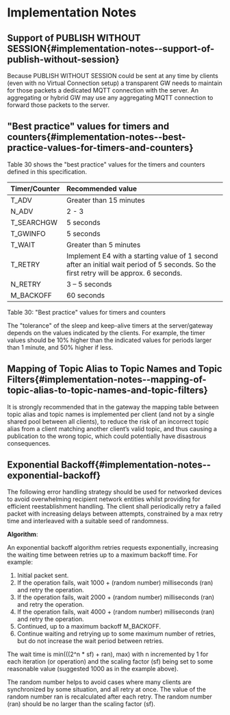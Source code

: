 <!--
---
toc:
  auto: false
  label: Implementation Notes
  enumerate: Appendix F.
  children:
  - label: Support of PUBLISH WITHOUT SESSION
    enumerate: F.1
  - label: '"Best practice" values for timers and counters'
    enumerate: F.2
  - label: Mapping of Topic Alias to Topic Names and Topic Filters
    enumerate: F.3
  - label: Exponential Backoff
    enumerate: F.4
---
-->
# Implementation Notes

## Support of PUBLISH WITHOUT SESSION{#implementation-notes--support-of-publish-without-session}

Because PUBLISH WITHOUT SESSION could be sent at any time by clients (even with no Virtual Connection setup)
a transparent GW needs to maintain for those packets a dedicated MQTT connection with the server.
An aggregating or hybrid GW may use any aggregating MQTT connection to forward those packets to the server.

<!-- transformation-note: replaced typographic quotes in source as the renderes should create those. -->
## "Best practice" values for timers and counters{#implementation-notes--best-practice-values-for-timers-and-counters}

Table 30 shows the "best practice" values for the timers and counters defined in this specification.
<!-- transformation-note: above table reference will be replaced by auto-numbered reference later. -->

<!-- transformation-note: the mathematical symbols might profit from a functional display as they all indicate aspect(of) attributes
     like T\_ADV is just display, but meant is T(ADV) the Timer(ADV). -->
<!-- transformation-note: replaced tilde with the more speaking and easier to read "approx.". -->
| Timer/Counter | Recommended value                                                                                                                       |
|:--------------|:----------------------------------------------------------------------------------------------------------------------------------------|
| T\_ADV        | Greater than 15 minutes                                                                                                                 |
| N\_ADV        | 2 - 3                                                                                                                                   |
| T\_SEARCHGW   | 5 seconds                                                                                                                               |
| T\_GWINFO     | 5 seconds                                                                                                                               |
| T\_WAIT       | Greater than 5 minutes                                                                                                                  |
| T\_RETRY      | Implement E4 with a starting value of 1 second after an initial wait period of 5 seconds. So the first retry will be approx. 6 seconds. |
| N\_RETRY      | 3 – 5 seconds                                                                                                                           |
| M\_BACKOFF    | 60 seconds                                                                                                                              |

Table 30: "Best practice" values for timers and counters
<!-- transformation-note: above upstream table number will be replaced by auto-numbering later. -->

The "tolerance" of the sleep and keep-alive timers at the server/gateway depends on the values indicated by the clients.
For example, the timer values should be 10% higher than the indicated values for periods larger than 1 minute, and 50% higher if less.

## Mapping of Topic Alias to Topic Names and Topic Filters{#implementation-notes--mapping-of-topic-alias-to-topic-names-and-topic-filters}

It is strongly recommended that in the gateway the mapping table between topic alias and topic names is implemented per client
(and not by a single shared pool between all clients), to reduce the risk of an incorrect topic alias from a client matching another client’s valid topic,
and thus causing a publication to the wrong topic, which could potentially have disastrous consequences.

## Exponential Backoff{#implementation-notes--exponential-backoff}

The following error handling strategy should be used for networked devices to avoid overwhelming recipient network entities whilst providing for
efficient reestablishment handling.
The client shall periodically retry a failed packet with increasing delays between attempts,
constrained by a max retry time and interleaved with a suitable seed of randomness.

**Algorithm**:

An exponential backoff algorithm retries requests exponentially, increasing the waiting time between retries up to a maximum backoff time.
For example:

1. Initial packet sent.
1. If the operation fails, wait 1000 + (random number) milliseconds (ran) and retry the operation.
1. If the operation fails, wait 2000 + (random number) milliseconds (ran) and retry the operation.
1. If the operation fails, wait 4000 + (random number) milliseconds (ran) and retry the operation.
1. Continued, up to a maximum backoff M\_BACKOFF.
1. Continue waiting and retrying up to some maximum number of retries, but do not increase the wait period between retries.

The wait time is min(((2^n * sf) + ran), max) with n incremented by 1 for each iteration (or operation) and the scaling factor (sf)
being set to some reasonable value (suggested 1000 as in the example above).

The random number helps to avoid cases where many clients are synchronized by some situation, and all retry at once.
The value of the random number ran is recalculated after each retry.
The random number (ran) should be no larger than the scaling factor (sf).
